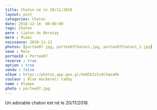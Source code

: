 ```yaml
---
title: Chaton né le 20/11/2018
layout: post
categories: Chaton
date: 2018-12-16  08:00:00
tags: Chaton
pere : Lipton de Berezay
mere : Miami
naissance: 2018-11-13
photos: [portee07.jpg, portee07Chaton1.jpg, portee07Chaton1_1.jpg]
sexe : Male
porteeId : Portee07
reserve : true
option : true
vendu : false
album : https://photos.app.goo.gl/XeN5b2z5s9CXqeaR6
couleur : Blue mackerell tabby
name : Olympe
photo : portee07.jpg
---
```


Un adorable chaton est né le 20/11/2018. 
